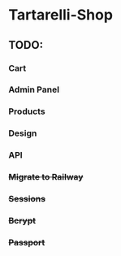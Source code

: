 # Tartarelli-Shop
## TODO: 
### Cart
### Admin Panel
### Products
### Design
### API
### ~~Migrate to Railway~~
### ~~Sessions~~
### ~~Bcrypt~~
### ~~Passport~~
